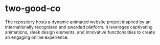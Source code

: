 # two-good-co
The repository hosts a dynamic animated website project inspired by an internationally recognized and awarded platform. It leverages captivating animations, sleek design elements, and innovative functionalities to create an engaging online experience. 
